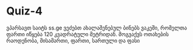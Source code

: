 # Quiz-4
ვპარსავთ საიტს ss.ge
ვეძებთ ახალაშენებულ ბინებს ვაკეში, რომელთა ფართი იწყება 120 კვადრატული მეტრიდან.
მოგვაქვს ოთახების რაოდენობა, მისამართი, ფართი, სართული და ფასი
